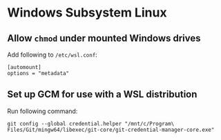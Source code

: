 # Windows Subsystem Linux

## Allow `chmod` under mounted Windows drives

Add following to `/etc/wsl.conf`: 

```
[automount]
options = "metadata"
```

## Set up GCM for use with a WSL distribution

Run following command: 

```
git config --global credential.helper "/mnt/c/Program\ Files/Git/mingw64/libexec/git-core/git-credential-manager-core.exe"
```